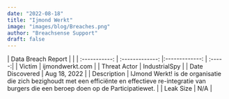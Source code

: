 ```yaml
---
date: "2022-08-18"
title: "Ijmond Werkt"
image: "images/blog/Breaches.png"
author: "Breachsense Support"
draft: false
---
```


| Data Breach Report           |              | 
| :-----------: | :-------------:     |:-------------:    | :-----:|
| Victim      | ijmondwerkt.com      | 
| Threat Actor      | IndustrialSpy      | 
| Date Discovered      | Aug 18, 2022      | 
| Description      | IJmond Werkt! is de organisatie die zich bezighoudt met een efficiënte en effectieve re-integratie van burgers die een beroep doen op de Participatiewet.      | 
| Leak Size      | N/A      | 

